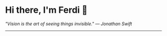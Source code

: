 <h1>Hi there, I'm Ferdi 👋</h1>

<p><em>
  "Vision is the art of seeing things invisible." — Jonathan Swift
</em></p>

---
